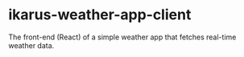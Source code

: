 # ikarus-weather-app-client
The front-end (React) of a simple weather app that fetches real-time weather data.
